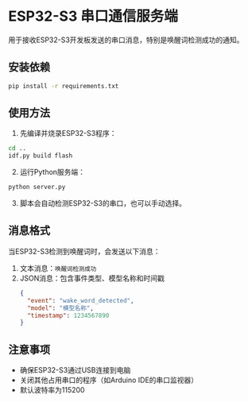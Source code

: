 # ESP32-S3 串口通信服务端

用于接收ESP32-S3开发板发送的串口消息，特别是唤醒词检测成功的通知。

## 安装依赖

```bash
pip install -r requirements.txt
```

## 使用方法

1. 先编译并烧录ESP32-S3程序：
```bash
cd ..
idf.py build flash
```

2. 运行Python服务端：
```bash
python server.py
```

3. 脚本会自动检测ESP32-S3的串口，也可以手动选择。

## 消息格式

当ESP32-S3检测到唤醒词时，会发送以下消息：

1. 文本消息：`唤醒词检测成功`
2. JSON消息：包含事件类型、模型名称和时间戳
   ```json
   {
     "event": "wake_word_detected",
     "model": "模型名称",
     "timestamp": 1234567890
   }
   ```

## 注意事项

- 确保ESP32-S3通过USB连接到电脑
- 关闭其他占用串口的程序（如Arduino IDE的串口监视器）
- 默认波特率为115200